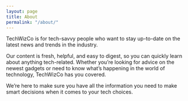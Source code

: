 ```yaml
---
layout: page
title: About
permalink: "/about/"
---
```


TechWizCo is for tech-savvy people who want to stay up-to-date on the latest news and trends in the industry. 

Our content is fresh, helpful, and easy to digest, so you can quickly learn about anything tech-related. Whether you’re looking for advice on the newest gadgets or need to know what’s happening in the world of technology, TechWizCo has you covered. 

We’re here to make sure you have all the information you need to make smart decisions when it comes to your tech choices.

